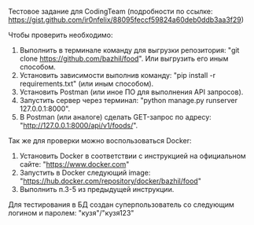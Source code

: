 Тестовое задание для CodingTeam (подробности по ссылке: https://gist.github.com/ir0nfelix/88095feccf59824a60deb0ddb3aa3f29)

Чтобы проверить необходимо:
1) Выполнить в терминале команду для выгрузки репозитория: "git clone https://github.com/bazhil/food". Или выгрузить его иным способом. 
2) Установить зависимости выполнив команду: "pip install -r requirements.txt" (или иным способом).
3) Установить Postman (или иное ПО для выполнения API запросов).
4) Запустить сервер через терминал: "python manage.py runserver 127.0.0.1:8000".
5) В Postman (или аналоге) сделать GET-запрос по адресу: "http://127.0.0.1:8000/api/v1/foods/".

Так же для проверки можно воспользоваться Docker:
1) Установить Docker в соответствии с инструкцией на официальном сайте: "https://www.docker.com"
2) Запустить в Docker следующий image: "https://hub.docker.com/repository/docker/bazhil/food"
3) Выполнить п.3-5 из предыдущей инструкции.

Для тестирования в БД создан суперпользователь со следующим логином и паролем: "кузя"/"кузя123"